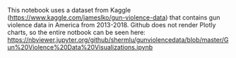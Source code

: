 This notebook uses a dataset from Kaggle (https://www.kaggle.com/jameslko/gun-violence-data) that contains gun violence data in America from 2013-2018. Github does not render Plotly charts, so the entire notbook can be seen here: https://nbviewer.jupyter.org/github/shermlu/gunviolencedata/blob/master/Gun%20Violence%20Data%20Visualizations.ipynb
